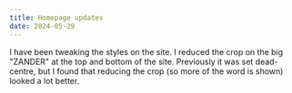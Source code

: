 ```yaml
---
title: Homepage updates
date: 2024-05-29
---
```


I have been tweaking the styles on the site. I reduced the crop on the big "ZANDER" at the top and bottom of the site. Previously it was set dead-centre, but I found that reducing the crop (so more of the word is shown) looked a lot better.
